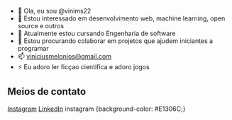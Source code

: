 - 👋 Ola, eu sou @vinims22
- 👀 Estou interessado em desenvolvimento web, machine learning, open source e outros
- 🌱 Atualmente estou cursando Engenharia de software
- 💞️ Estou procurando colaborar em projetos que ajudem iniciantes a programar
- 📫 viniciusmelonios@gmail.com
- ⚡ Eu adoro ler ficçao cientifica e adoro jogos

<!---
vinims22/vinims22 is a ✨ special ✨ repository because its `README.md` (this file) appears on your GitHub profile.
You can click the Preview link to take a look at your changes.
--->
<h2>Meios de contato</h2>

<a href="https://www.instagram.com/vini_me91/" class="btn instagram" target="_blank">Instagram</a>
<a href="https://www.linkedin.com/in/vinicius-melonio-9a450b365/" class="btn linkedin" target="_blank">LinkedIn</a>
instagram {background-color: #E1306C;}
        
